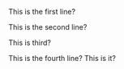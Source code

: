 This is the first line?

This is the second line?

This is third?

This is the fourth line? This is it?